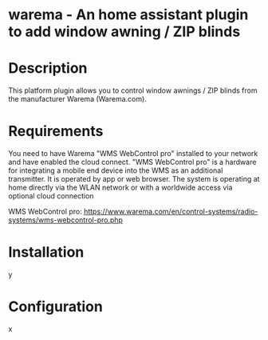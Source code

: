 # warema - An home assistant plugin to add window awning / ZIP blinds


# Description
This platform plugin allows you to control window awnings / ZIP blinds from the manufacturer Warema (Warema.com). 

# Requirements
You need to have Warema "WMS WebControl pro" installed to your network and have enabled the cloud connect.
"WMS WebControl pro" is a hardware for integrating a mobile end device into the WMS as an additional transmitter. It is operated by app or web browser. The system is operating at home directly via the WLAN network or with a worldwide access via optional cloud connection

WMS WebControl pro: https://www.warema.com/en/control-systems/radio-systems/wms-webcontrol-pro.php


# Installation
y

# Configuration
x
